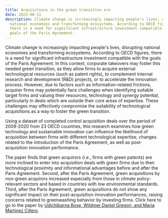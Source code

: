 ```yaml
---
title: Acquisitions in the green transition era
date: 2023-06-11
description: Climate change is increasingly impacting people's lives, disrupting
  national economies and transforming ecosystems. According to OECD figures,
  there is a need for significant infrastructure investment compatible with the
  goals of the Paris Agreement.
---
```

Climate change is increasingly impacting people's lives, disrupting national economies and
transforming ecosystems. According to OECD figures, there is a need for significant
infrastructure investment compatible with the goals of the Paris Agreement. In this context,
corporate takeovers may foster this needed green transition, as they allow firms to acquire
external technological resources (such as patent rights), to complement internal research and
development (R&amp;D) projects, or to accelerate the innovation process. However, due to factors
such as information-related frictions, acquirer firms may potentially face challenges when
identifying suitable target firms and valuing their resources, technology and synergy potential,
particularly in deals which are outside their core areas of expertise. These challenges may
effectively compromise the suitability of technological acquisitions as a way to foster the green
transition.


Using a dataset of completed control acquisition deals over the period of 2009-2020 from 23
OECD countries, this research examines how green technology and sustainable innovation can
influence the likelihood of acquisition between firms with different technological expertise,
changes related to the introduction of the Paris Agreement, as well as post-acquisition
innovation performance.


The paper finds that green acquirors (i.e., firms with green patents) are more inclined to enter
into acquisition deals with green firms due to their technological proximity and informational
advantages before and after the Paris Agreement. Second, after the Paris Agreement, green
acquisitions by non-green acquirors increased especially from those in climate policy-relevant
sectors and based in countries with low environmental standards. Third, after the Paris
Agreement, green acquisitions do not show any significant impact on their post-acquisition
innovation performances, raising concerns related to greenwashing behavior by investing
firms.
Click here to go to the paper by [Udichibarna Bose, Wildmer Daniel Gregori, and Maria
Martinez Cillero](<https://www.bportugal.pt/paper/does-green-transition-promote-green-innovation-and-technological-acquisitions>).
